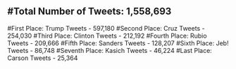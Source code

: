 #Total Number of Tweets: 1,558,693 
---
#First Place: Trump Tweets - 597,180
#Second Place: Cruz Tweets - 254,030
#Third Place: Clinton Tweets - 212,192
#Fourth Place: Rubio Tweets - 209,666
#Fifth Place: Sanders Tweets - 128,207
#Sixth Place: Jeb! Tweets - 86,748
#Seventh Place: Kasich Tweets - 46,224
#Last Place: Carson Tweets - 25,364
